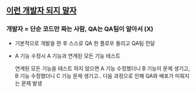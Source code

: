 ## [이런 개발자 되지 말자](https://www.youtube.com/watch?v=wjTB_n-oEJ8)

### 개발자 = 단순 코드만 짜는 사람, QA는 QA팀이 알아서 (X)
- 기본적으로 개발을 한 후 스스로 QA 한 플로우 돌리고 QA팀 전달
- A 기능 수정시 A 기능과 연계된 모든 기능 테스트
  
    연계된 모든 기능을 테스트 하지 않으면 A 기능 수정했더니 B 기능이 문제 생기고, B 기능 수정했더니 C 기능 문제 생기고.. 다음 과정으로 인해 QA와 배포가 미뤄지는 문제 발생

